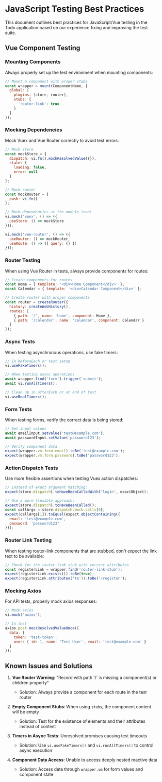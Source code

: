 # JavaScript Testing Best Practices

This document outlines best practices for JavaScript/Vue testing in the Todo application based on our experience fixing and improving the test suite.

## Vue Component Testing

### Mounting Components

Always properly set up the test environment when mounting components:

```js
// Mount a component with proper stubs
const wrapper = mount(ComponentName, {
  global: {
    plugins: [store, router],
    stubs: {
      'router-link': true
    }
  }
});
```

### Mocking Dependencies

Mock Vuex and Vue Router correctly to avoid test errors:

```js
// Mock store
const mockStore = {
  dispatch: vi.fn().mockResolvedValue({}),
  state: {
    loading: false,
    error: null
  }
};

// Mock router
const mockRouter = {
  push: vi.fn()
};

// Mock dependencies at the module level
vi.mock('vuex', () => ({
  useStore: () => mockStore
}));

vi.mock('vue-router', () => ({
  useRouter: () => mockRouter,
  useRoute: () => ({ query: {} })
}));
```

### Router Testing

When using Vue Router in tests, always provide components for routes:

```js
// Create components for routes
const Home = { template: '<div>Home Component</div>' };
const Calendar = { template: '<div>Calendar Component</div>' };

// Create router with proper components
const router = createRouter({
  history: createWebHistory(),
  routes: [
    { path: '/', name: 'home', component: Home },
    { path: '/calendar', name: 'calendar', component: Calendar }
  ]
});
```

### Async Tests

When testing asynchronous operations, use fake timers:

```js
// In beforeEach or test setup
vi.useFakeTimers();

// When testing async operations
await wrapper.find('form').trigger('submit');
await vi.runAllTimers();

// Clean up in afterEach or at end of test
vi.useRealTimers();
```

### Form Tests

When testing forms, verify the correct data is being stored:

```js
// Set input values
await emailInput.setValue('test@example.com');
await passwordInput.setValue('password123');

// Verify component data
expect(wrapper.vm.form.email).toBe('test@example.com');
expect(wrapper.vm.form.password).toBe('password123');
```

### Action Dispatch Tests

Use more flexible assertions when testing Vuex action dispatches:

```js
// Instead of exact argument matching:
expect(store.dispatch).toHaveBeenCalledWith('login', exactObject);

// Use a more flexible approach:
expect(store.dispatch).toHaveBeenCalled();
const callArgs = store.dispatch.mock.calls[0];
expect(callArgs[1]).toEqual(expect.objectContaining({
  email: 'test@example.com',
  password: 'password123'
}));
```

### Router Link Testing

When testing router-link components that are stubbed, don't expect the link text to be available:

```js
// Check for the router-link stub with correct attributes
const registerLink = wrapper.find('router-link-stub');
expect(registerLink.exists()).toBe(true);
expect(registerLink.attributes('to')).toBe('/register');
```

### Mocking Axios

For API tests, properly mock axios responses:

```js
// Mock axios
vi.mock('axios');

// In test
axios.post.mockResolvedValueOnce({
  data: {
    token: 'test-token',
    user: { id: 1, name: 'Test User', email: 'test@example.com' }
  }
});
```

## Known Issues and Solutions

1. **Vue Router Warning**: "Record with path '/' is missing a component(s) or children property"
   - Solution: Always provide a component for each route in the test router

2. **Empty Component Stubs**: When using `stubs`, the component content will be empty
   - Solution: Test for the existence of elements and their attributes instead of content

3. **Timers in Async Tests**: Unresolved promises causing test timeouts
   - Solution: Use `vi.useFakeTimers()` and `vi.runAllTimers()` to control async execution

4. **Component Data Access**: Unable to access deeply nested reactive data
   - Solution: Access data through `wrapper.vm` for form values and component state 